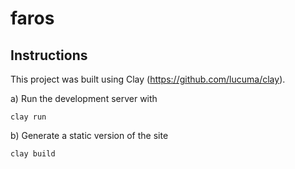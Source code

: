 #  faros

## Instructions

This project was built using Clay (https://github.com/lucuma/clay).

a) Run the development server with

```
clay run
```

b) Generate a static version of the site

```
clay build
```
